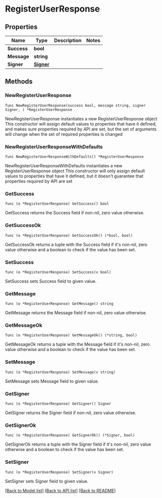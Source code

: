 # RegisterUserResponse

## Properties

Name | Type | Description | Notes
------------ | ------------- | ------------- | -------------
**Success** | **bool** |  | 
**Message** | **string** |  | 
**Signer** | [**Signer**](Signer.md) |  | 

## Methods

### NewRegisterUserResponse

`func NewRegisterUserResponse(success bool, message string, signer Signer, ) *RegisterUserResponse`

NewRegisterUserResponse instantiates a new RegisterUserResponse object
This constructor will assign default values to properties that have it defined,
and makes sure properties required by API are set, but the set of arguments
will change when the set of required properties is changed

### NewRegisterUserResponseWithDefaults

`func NewRegisterUserResponseWithDefaults() *RegisterUserResponse`

NewRegisterUserResponseWithDefaults instantiates a new RegisterUserResponse object
This constructor will only assign default values to properties that have it defined,
but it doesn't guarantee that properties required by API are set

### GetSuccess

`func (o *RegisterUserResponse) GetSuccess() bool`

GetSuccess returns the Success field if non-nil, zero value otherwise.

### GetSuccessOk

`func (o *RegisterUserResponse) GetSuccessOk() (*bool, bool)`

GetSuccessOk returns a tuple with the Success field if it's non-nil, zero value otherwise
and a boolean to check if the value has been set.

### SetSuccess

`func (o *RegisterUserResponse) SetSuccess(v bool)`

SetSuccess sets Success field to given value.


### GetMessage

`func (o *RegisterUserResponse) GetMessage() string`

GetMessage returns the Message field if non-nil, zero value otherwise.

### GetMessageOk

`func (o *RegisterUserResponse) GetMessageOk() (*string, bool)`

GetMessageOk returns a tuple with the Message field if it's non-nil, zero value otherwise
and a boolean to check if the value has been set.

### SetMessage

`func (o *RegisterUserResponse) SetMessage(v string)`

SetMessage sets Message field to given value.


### GetSigner

`func (o *RegisterUserResponse) GetSigner() Signer`

GetSigner returns the Signer field if non-nil, zero value otherwise.

### GetSignerOk

`func (o *RegisterUserResponse) GetSignerOk() (*Signer, bool)`

GetSignerOk returns a tuple with the Signer field if it's non-nil, zero value otherwise
and a boolean to check if the value has been set.

### SetSigner

`func (o *RegisterUserResponse) SetSigner(v Signer)`

SetSigner sets Signer field to given value.



[[Back to Model list]](../README.md#documentation-for-models) [[Back to API list]](../README.md#documentation-for-api-endpoints) [[Back to README]](../README.md)


